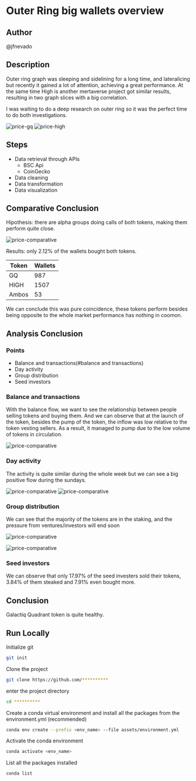 # Outer Ring big wallets overview

## Author
@jfnevado

## Description

Outer ring graph was sleeping and sidelining for a long time, and lateralicing but recently it gained a lot of attention, achieving a great performance. At the same time High is another mertaverse project got similar results, resulting in two graph slices with a big correlation.

I was waiting to do a deep research on outer ring so it was the perfect time to do both investigations.

![price-gq](https://github.com/jfnevado/Outer-ring/blob/master/plots/gq-busd.png)
![price-high](plots\high-busd.png)

## Steps
- Data retrieval through APIs
  - BSC Api
  - CoinGecko
- Data cleaning
- Data transformation
- Data visualization

## Comparative Conclusion

Hipothesis: there are alpha groups doing calls of both tokens, making them perform quite close.

![price-comparative](plots\comparative-price.png)

Results: only 2.12% of the wallets bought both tokens.

| Token | Wallets |
|-------|---------|
| GQ    | 987     |
| HIGH  | 1507    |
| Ambos | 53      |

We can conclude this was pure coincidence, these tokens perform besides being opposite to the whole market performance has nothing in coomon. 

## Analysis Conclusion
### Points
- Balance and transactions(#balance and transactions)
- Day activity
- Group distribution
- Seed investors

### Balance and transactions

With the balance flow, we want to see the relationship between people selling tokens and buying them. And we can observe that at the launch of the token, besides the pump of the token, the inflow was low relative to the token vesting sellers. As a result, it managed to pump due to the low volume of tokens in circulation.

![price-comparative](plots\comparative-price-balance-tx.png)

### Day activity

The activity is quite similar during the whole week but we can see a big positive flow during the sundays.

![price-comparative](plots\tx-by-days-names.png)
![price-comparative](plots\tx-balance-by-days-names.png)

### Group distribution

We can see that the majority of the tokens are in the staking, and the pressure from ventures/investors will end soon

![price-comparative](plots\wallet-type-balance.png)

![price-comparative](plots\wallet-type-send-recibe-tx.png)

### Seed investors

We can observe that only 17.97% of the seed investers sold their tokens, 3.84% of them steaked and 7.91% even bought more.

## Conclusion

Galactiq Quadrant token is quite healthy.

## Run Locally
Initialize git

```bash
git init
```


Clone the project

```bash
git clone https://github.com/**********
```

enter the project directory

```bash
cd **********
```

Create a conda virtual environment and install all the packages from the environment.yml (recommended)

```bash
conda env create --prefix <env_name> --file assets/environment.yml
```

Activate the conda environment

```bash
conda activate <env_name>
```

List all the packages installed

```bash
conda list
```
